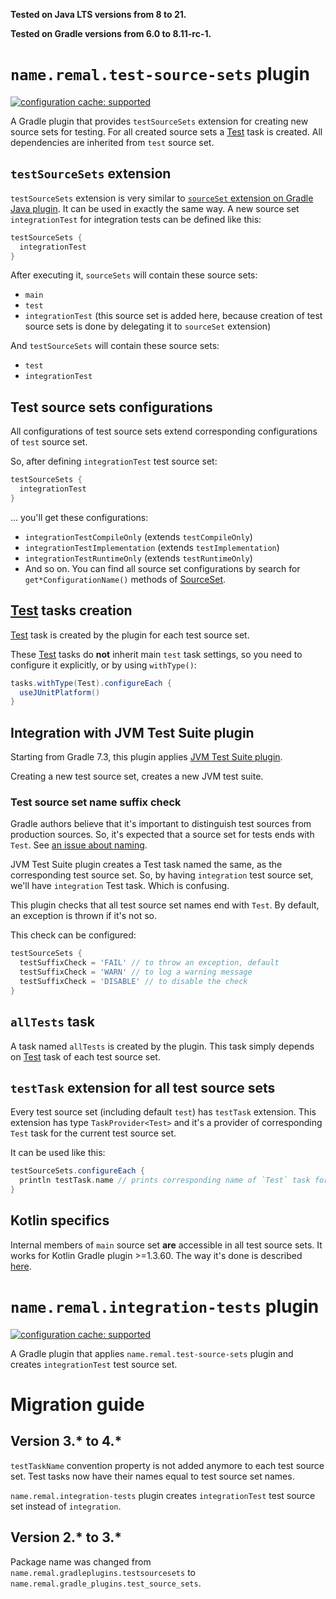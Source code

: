 **Tested on Java LTS versions from <!--property:java-runtime.min-version-->8<!--/property--> to <!--property:java-runtime.max-version-->21<!--/property-->.**

**Tested on Gradle versions from <!--property:gradle-api.min-version-->6.0<!--/property--> to <!--property:gradle-api.max-version-->8.11-rc-1<!--/property-->.**

# `name.remal.test-source-sets` plugin

[![configuration cache: supported](https://img.shields.io/static/v1?label=configuration%20cache&message=supported&color=success)](https://docs.gradle.org/current/userguide/configuration_cache.html)

A Gradle plugin that provides `testSourceSets` extension for creating new source sets for testing. For all created source sets a [Test](https://docs.gradle.org/current/javadoc/org/gradle/api/tasks/testing/Test.html) task is created. All dependencies are inherited from `test` source set.

## `testSourceSets` extension

`testSourceSets` extension is very similar to [`sourceSet` extension on Gradle Java plugin](https://docs.gradle.org/current/userguide/java_plugin.html#source_sets). It can be used in exactly the same way. A new source set `integrationTest` for integration tests can be defined like this:

```groovy
testSourceSets {
  integrationTest
}
```

After executing it, `sourceSets` will contain these source sets:

* `main`
* `test`
* `integrationTest` (this source set is added here, because creation of test source sets is done by delegating it to `sourceSet` extension)

And `testSourceSets` will contain these source sets:

* `test`
* `integrationTest`

## Test source sets configurations

All configurations of test source sets extend corresponding configurations of `test` source set.

So, after defining `integrationTest` test source set:

```groovy
testSourceSets {
  integrationTest
}
```

... you'll get these configurations:

* `integrationTestCompileOnly` (extends `testCompileOnly`)
* `integrationTestImplementation` (extends `testImplementation`)
* `integrationTestRuntimeOnly` (extends `testRuntimeOnly`)
* And so on. You can find all source set configurations by search for `get*ConfigurationName()` methods of [SourceSet](https://docs.gradle.org/current/javadoc/org/gradle/api/tasks/SourceSet.html).

## [Test](https://docs.gradle.org/current/javadoc/org/gradle/api/tasks/testing/Test.html) tasks creation

[Test](https://docs.gradle.org/current/javadoc/org/gradle/api/tasks/testing/Test.html) task is created by the plugin for each test source set.

These [Test](https://docs.gradle.org/current/javadoc/org/gradle/api/tasks/testing/Test.html) tasks do **not** inherit main `test` task settings, so you need to configure it explicitly, or by using `withType()`:

```groovy
tasks.withType(Test).configureEach {
  useJUnitPlatform()
}
```

## Integration with JVM Test Suite plugin

Starting from Gradle 7.3, this plugin applies [JVM Test Suite plugin](https://docs.gradle.org/current/userguide/jvm_test_suite_plugin.html).

Creating a new test source set, creates a new JVM test suite.

### Test source set name suffix check

Gradle authors believe that it's important to distinguish test sources from production sources. So, it's expected that a source set for tests ends with `Test`. See [an issue about naming](https://github.com/gradle/gradle/issues/25223).

JVM Test Suite plugin creates a Test task named the same, as the corresponding test source set. So, by having `integration` test source set, we'll have `integration` Test task. Which is confusing.

This plugin checks that all test source set names end with `Test`. By default, an exception is thrown if it's not so.

This check can be configured:

```groovy
testSourceSets {
  testSuffixCheck = 'FAIL' // to throw an exception, default
  testSuffixCheck = 'WARN' // to log a warning message
  testSuffixCheck = 'DISABLE' // to disable the check
}
```

## `allTests` task

A task named `allTests` is created by the plugin. This task simply depends on [Test](https://docs.gradle.org/current/javadoc/org/gradle/api/tasks/testing/Test.html) task of each test source set.

## `testTask` extension for all test source sets

Every test source set (including default `test`) has `testTask` extension.
This extension has type `TaskProvider<Test>`
and it's a provider of corresponding `Test` task for the current test source set.

It can be used like this:

```groovy
testSourceSets.configureEach {
  println testTask.name // prints corresponding name of `Test` task for this source set
}
```

## Kotlin specifics

Internal members of `main` source set **are** accessible in all test source sets. It works for Kotlin Gradle plugin >=1.3.60. The way it's done is described [here](https://youtrack.jetbrains.com/issue/KT-34901#focus=streamItem-27-3810442.0-0).

# `name.remal.integration-tests` plugin

[![configuration cache: supported](https://img.shields.io/static/v1?label=configuration%20cache&message=supported&color=success)](https://docs.gradle.org/current/userguide/configuration_cache.html)

A Gradle plugin that applies `name.remal.test-source-sets` plugin and creates `integrationTest` test source set.

# Migration guide

## Version 3.* to 4.*

`testTaskName` convention property is not added anymore to each test source set. Test tasks now have their names equal to test source set names.

`name.remal.integration-tests` plugin creates `integrationTest` test source set instead of `integration`.

## Version 2.* to 3.*

Package name was changed from `name.remal.gradleplugins.testsourcesets` to `name.remal.gradle_plugins.test_source_sets`.
